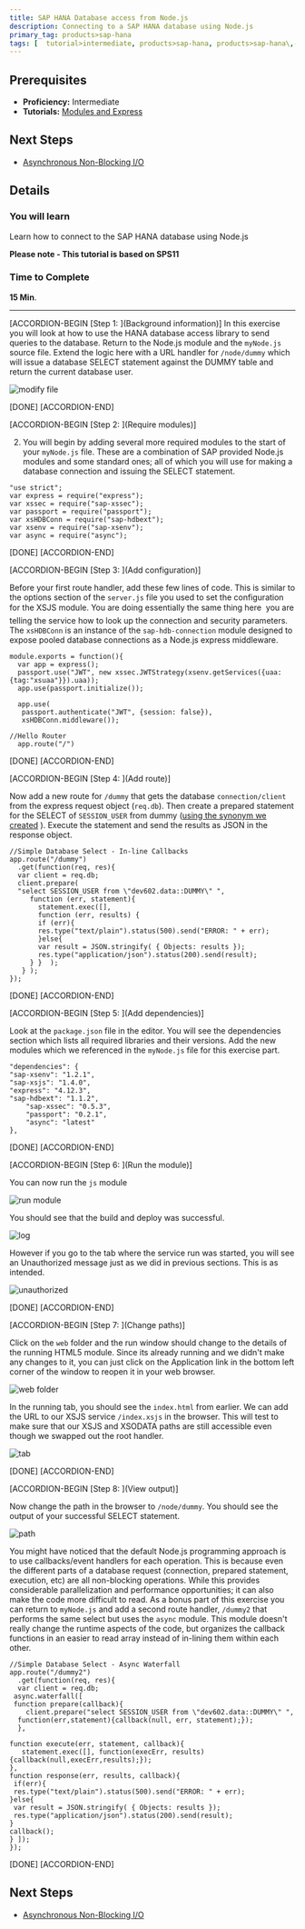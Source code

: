 ```yaml
---
title: SAP HANA Database access from Node.js
description: Connecting to a SAP HANA database using Node.js
primary_tag: products>sap-hana
tags: [  tutorial>intermediate, products>sap-hana, products>sap-hana\,-express-edition ]
---
```

## Prerequisites  
- **Proficiency:** Intermediate
- **Tutorials:** [Modules and Express](http://www.sap.com/developer/tutorials/xsa-node-modules.html)

## Next Steps
- [Asynchronous Non-Blocking I/O](http://www.sap.com/developer/tutorials/xsa-node-async.html)

## Details
### You will learn  
Learn how to connect to the SAP HANA database using Node.js

**Please note - This tutorial is based on SPS11**

### Time to Complete
**15 Min**.

---



[ACCORDION-BEGIN [Step 1: ](Background information)]
In this exercise you will look at how to use the HANA database access library to send queries to the database. Return to the Node.js module and the `myNode.js` source file.  Extend the logic here with a URL handler for `/node/dummy` which will issue a database SELECT statement against the DUMMY table and return the current database user.

![modify file](1.png)

[DONE]
[ACCORDION-END]

[ACCORDION-BEGIN [Step 2: ](Require modules)]

2. You will begin by adding several more required modules to the start of your `myNode.js` file. These are a combination of SAP provided Node.js modules and some standard ones; all of which you will use for making a database connection and issuing the SELECT statement.    

```
"use strict";var express = require("express");var xssec = require("sap-xssec");var passport = require("passport");var xsHDBConn = require("sap-hdbext");var xsenv = require("sap-xsenv");var async = require("async");
```
[DONE]
[ACCORDION-END]

[ACCORDION-BEGIN [Step 3: ](Add configuration)]

Before your first route handler, add these few lines of code.  This is similar to the options section of the `server.js` file you used to set the configuration for the XSJS module.  You are doing essentially the same thing here &#151; you are telling the service how to look up the connection and security parameters. The `xsHDBConn` is an instance of the `sap-hdb-connection` module designed to expose pooled database connections as a Node.js express middleware.

```
module.exports = function(){  var app = express();  passport.use("JWT", new xssec.JWTStrategy(xsenv.getServices({uaa:{tag:"xsuaa"}}).uaa));  app.use(passport.initialize());  app.use(   passport.authenticate("JWT", {session: false}),   xsHDBConn.middleware());//Hello Router  app.route("/")
```

[DONE]
[ACCORDION-END]

[ACCORDION-BEGIN [Step 4: ](Add route)]

Now add a new route for `/dummy`  that gets the database `connection/client` from the express request object (`req.db`). Then create a prepared statement for the SELECT of `SESSION_USER` from dummy ([using the synonym we created](http://www.sap.com/developer/tutorials/xsa-hdi-module.html) ). Execute the statement and send the results as JSON in the response object.

```
//Simple Database Select - In-line Callbacksapp.route("/dummy")  .get(function(req, res){  var client = req.db;  client.prepare(  "select SESSION_USER from \"dev602.data::DUMMY\" ",     function (err, statement){       statement.exec([],       function (err, results) {       if (err){       res.type("text/plain").status(500).send("ERROR: " + err);       }else{       var result = JSON.stringify( { Objects: results });       res.type("application/json").status(200).send(result);     } }  );   } );});
```

[DONE]
[ACCORDION-END]

[ACCORDION-BEGIN [Step 5: ](Add dependencies)]

Look at the `package.json` file in the editor. You will see the dependencies section which lists all required libraries and their versions. Add the new modules which we referenced in the `myNode.js` file for this exercise part.  

```
"dependencies": {"sap-xsenv": "1.2.1","sap-xsjs": "1.4.0","express": "4.12.3","sap-hdbext": "1.1.2",  	"sap-xssec": "0.5.3",  	"passport": "0.2.1",  	"async": "latest"},
```

[DONE]
[ACCORDION-END]

[ACCORDION-BEGIN [Step 6: ](Run the module)]

You can now run the `js` module

![run module](6.png)

You should see that the build and deploy was successful.

![log](7.png)

However if you go to the tab where the service run was started, you will see an Unauthorized message just as we did in previous sections.  This is as intended.

![unauthorized](8.png)

[DONE]
[ACCORDION-END]

[ACCORDION-BEGIN [Step 7: ](Change paths)]

Click on the `web` folder and the run window should change to the details of the running HTML5 module.  Since its already running and we didn't make any changes to it, you can just click on the Application link in the bottom left corner of the window to reopen it in your web browser.

![web folder](9.png)

In the running tab, you should see the `index.html` from earlier. We can add the URL to our XSJS service `/index.xsjs` in the browser. This will test to make sure that our XSJS and XSODATA paths are still accessible even though we swapped out the root handler.  

![tab](10.png)

[DONE]
[ACCORDION-END]

[ACCORDION-BEGIN [Step 8: ](View output)]

Now change the path in the browser to `/node/dummy`.  You should see the output of your successful SELECT statement.

![path](11.png)

You might have noticed that the default Node.js programming approach is to use callbacks/event handlers for each operation.  This is because even the different parts of a database request (connection, prepared statement, execution, etc) are all non-blocking operations.  While this provides considerable parallelization and performance opportunities; it can also make the code more difficult to read. As a bonus part of this exercise you can return to `myNode.js` and add a second route handler, `/dummy2` that performs the same select but uses the `async` module. This module doesn't really change the runtime aspects of the code, but organizes the callback functions in an easier to read array instead of in-lining them within each other.

```
//Simple Database Select - Async Waterfallapp.route("/dummy2")  .get(function(req, res){  var client = req.db; async.waterfall([ function prepare(callback){    client.prepare("select SESSION_USER from \"dev602.data::DUMMY\" ",  function(err,statement){callback(null, err, statement);});  },function execute(err, statement, callback){   statement.exec([], function(execErr, results){callback(null,execErr,results);});},function response(err, results, callback){ if(err){ res.type("text/plain").status(500).send("ERROR: " + err);}else{ var result = JSON.stringify( { Objects: results }); res.type("application/json").status(200).send(result);}callback();} ]);});
```

[DONE]
[ACCORDION-END]



## Next Steps
- [Asynchronous Non-Blocking I/O](http://www.sap.com/developer/tutorials/xsa-node-async.html)
